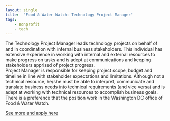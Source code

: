 ```yaml
---
layout: single
title:  "Food & Water Watch: Technology Project Manager"
tags: 
    - nonprofit
    - tech
---
```


The Technology Project Manager leads technology projects on behalf of and in coordination with internal business stakeholders.  This individual has extensive experience in working with internal and external resources to make progress on tasks and is adept at communications and keeping stakeholders apprised of project progress.  
Project Manager is responsible for keeping project scope, budget and timeline in line with stakeholder expectations and limitations.  Although not a technical resource, he/she must be able to interpret, communicate and translate business needs into technical requirements (and vice versa) and is adept at working with technical resources to accomplish business goals.
There is a preference that the position work in the Washington DC office of Food & Water Watch.

[See more and apply here](https://www.foodandwaterwatch.org/job/technology-project-manager)
